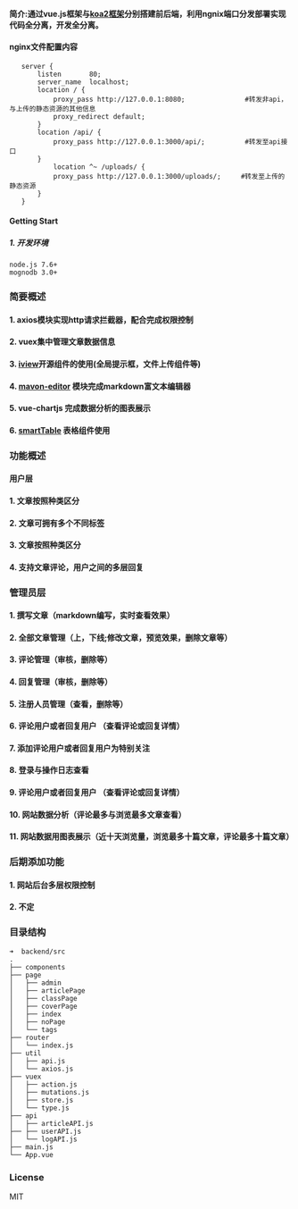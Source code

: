 #### 简介:通过vue.js框架与[koa2框架](https://github.com/FantasyGao/koa2.git)分别搭建前后端，利用ngnix端口分发部署实现代码全分离，开发全分离。

#### nginx文件配置内容
 ```
	server {
		listen       80;
		server_name  localhost;
		location / {
		    proxy_pass http://127.0.0.1:8080;               #转发非api，与上传的静态资源的其他信息 
		    proxy_redirect default;
		}
		location /api/ {
		    proxy_pass http://127.0.0.1:3000/api/;          #转发至api接口
		}
			location ^~ /uploads/ {
		    proxy_pass http://127.0.0.1:3000/uploads/;     #转发至上传的静态资源
		}
	}
 ```

#### Getting Start

##### 1. 开发环境
 ```
node.js 7.6+
mognodb 3.0+
```

### 简要概述

  #### 1. axios模块实现http请求拦截器，配合完成权限控制
  #### 2. vuex集中管理文章数据信息
  #### 3. [iview](https://www.iviewui.com/)开源组件的使用(全局提示框，文件上传组件等)
  #### 4. [mavon-editor](https://github.com/hinesboy/mavonEditor) 模块完成markdown富文本编辑器 
  #### 5. vue-chartjs 完成数据分析的图表展示
  #### 6. [smartTable]( https://github.com/FantasyGao/vue-smartTable)   表格组件使用

### 功能概述

#### 用户层
#### 1. 文章按照种类区分
#### 2. 文章可拥有多个不同标签
#### 3. 文章按照种类区分
#### 4. 支持文章评论，用户之间的多层回复

### 管理员层
#### 1. 撰写文章（markdown编写，实时查看效果）
#### 2. 全部文章管理（上，下线;修改文章，预览效果，删除文章等）
#### 3. 评论管理（审核，删除等）
#### 4. 回复管理（审核，删除等）
#### 5. 注册人员管理（查看，删除等）
#### 6. 评论用户或者回复用户 （查看评论或回复详情）
#### 7. 添加评论用户或者回复用户为特别关注
#### 8. 登录与操作日志查看
#### 9. 评论用户或者回复用户 （查看评论或回复详情）
#### 10. 网站数据分析（评论最多与浏览最多文章查看）
#### 11. 网站数据用图表展示（近十天浏览量，浏览最多十篇文章，评论最多十篇文章）

### 后期添加功能
#### 1. 网站后台多层权限控制
#### 2. 不定

### 目录结构

```
➜  backend/src
.
├── components
├── page
│   ├── admin
│   ├── articlePage
│   ├── classPage
│   ├── coverPage
│   ├── index
│   ├── noPage
│   └── tags
├── router
│   └── index.js
├── util
│   ├── api.js
│   └── axios.js
├── vuex
│   ├── action.js
│   ├── mutations.js
│   ├── store.js
│   └── type.js
├── api
│   ├── articleAPI.js
├── ├── userAPI.js
│   └── logAPI.js
├── main.js
└── App.vue

```

### License
MIT